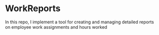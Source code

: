 # WorkReports
In this repo, I implement a tool for creating and managing detailed reports on employee work assignments and hours worked
